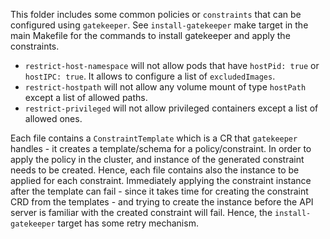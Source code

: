 This folder includes some common policies or `constraints` that can be configured using `gatekeeper`.
See `install-gatekeeper` make target in the main Makefile for the commands to install gatekeeper and apply the constraints.

- `restrict-host-namespace` will not allow pods that have `hostPid: true` or `hostIPC: true`. It allows to configure a list of `excludedImages`.
- `restrict-hostpath`  will not allow any volume mount of type `hostPath` except a list of allowed paths.
- `restrict-privileged` will not allow privileged containers except a list of allowed ones.

Each file contains a `ConstraintTemplate` which is a CR that `gatekeeper` handles - it creates a template/schema for a policy/constraint.
In order to apply the policy in the cluster, and instance of the generated constraint needs to be created. Hence, each file contains also the instance to be applied for each constraint.
Immediately applying the constraint instance after the template can fail - since it takes time for creating the constraint CRD from the templates - and trying to create the instance before the API server is familiar with the created constraint will fail. Hence, the `install-gatekeeper` target has some retry mechanism.